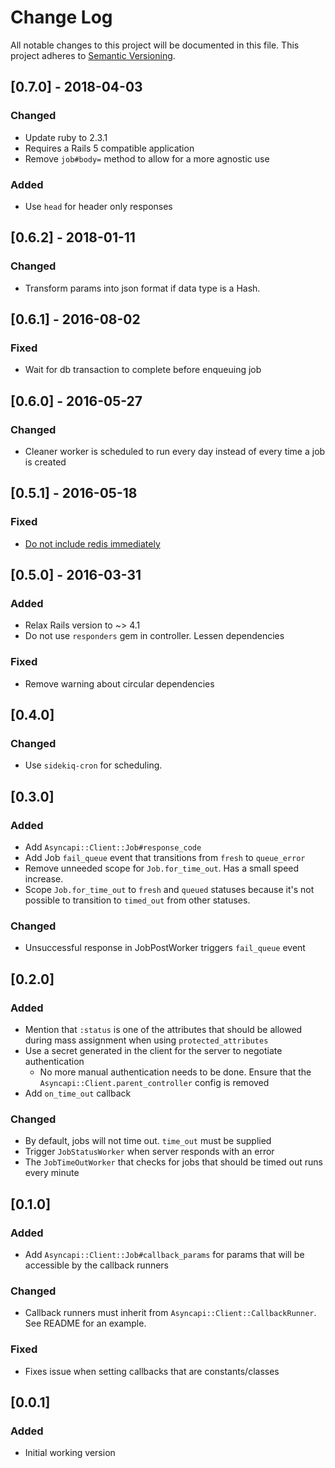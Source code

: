 # Change Log
All notable changes to this project will be documented in this file.
This project adheres to [Semantic Versioning](http://semver.org/).

## [0.7.0] - 2018-04-03
### Changed
- Update ruby to 2.3.1
- Requires a Rails 5 compatible application
- Remove `job#body=` method to allow for a more agnostic use
### Added
- Use `head` for header only responses

## [0.6.2] - 2018-01-11
### Changed
- Transform params into json format if data type is a Hash.

## [0.6.1] - 2016-08-02
### Fixed
- Wait for db transaction to complete before enqueuing job

## [0.6.0] - 2016-05-27
### Changed
- Cleaner worker is scheduled to run every day instead of every time a job is created

## [0.5.1] - 2016-05-18
### Fixed
- [Do not include redis immediately](https://github.com/G5/asyncapi-client/pull/20)

## [0.5.0] - 2016-03-31
### Added
- Relax Rails version to ~> 4.1
- Do not use `responders` gem in controller. Lessen dependencies

### Fixed
- Remove warning about circular dependencies

## [0.4.0]
### Changed
- Use `sidekiq-cron` for scheduling.

## [0.3.0]
### Added
- Add `Asyncapi::Client::Job#response_code`
- Add Job `fail_queue` event that transitions from `fresh` to `queue_error`
- Remove unneeded scope for `Job.for_time_out`. Has a small speed increase.
- Scope `Job.for_time_out` to `fresh` and `queued` statuses because it's not possible to transition to `timed_out` from other statuses.

### Changed
- Unsuccessful response in JobPostWorker triggers `fail_queue` event

## [0.2.0]
### Added
- Mention that `:status` is one of the attributes that should be allowed during mass assignment when using `protected_attributes`
- Use a secret generated in the client for the server to negotiate authentication
  - No more manual authentication needs to be done. Ensure that the `Asyncapi::Client.parent_controller` config is removed
- Add `on_time_out` callback

### Changed
- By default, jobs will not time out. `time_out` must be supplied
- Trigger `JobStatusWorker` when server responds with an error
- The `JobTimeOutWorker` that checks for jobs that should be timed out runs every minute

## [0.1.0]
### Added
- Add `Asyncapi::Client::Job#callback_params` for params that will be accessible by the callback runners

### Changed
- Callback runners must inherit from `Asyncapi::Client::CallbackRunner`. See README for an example.

### Fixed
- Fixes issue when setting callbacks that are constants/classes

## [0.0.1]
### Added
- Initial working version

